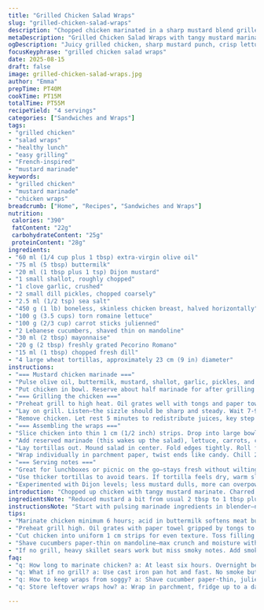 ```yaml
---
title: "Grilled Chicken Salad Wraps"
slug: "grilled-chicken-salad-wraps"
description: "Chopped chicken marinated in a sharp mustard blend grilled until charred and juicy. Tossed with crisp lettuce ribbons, thin carrot sticks, and cucumber slices cut paper-thin. A creamy dressing of mayo, aged Parmesan, and fresh dill binds the filling. Wrapped tight in soft wheat tortillas about 23 cm wide. Prepare marinade in bulk, reserve some for extra tang later. Grill hot and fast for that sizzle and grill marks, flip at the right moment when juices start running clear. Wraps sliced in half, chilled in parchment for grab-and-go lunches. No nuts, just fresh crunch and smoky meat."
metaDescription: "Grilled Chicken Salad Wraps with tangy mustard marinade, crisp veggies, fresh herbs, creamy mayo, all wrapped in soft wheat tortillas. A smoky, crunchy handheld meal."
ogDescription: "Juicy grilled chicken, sharp mustard punch, crisp lettuce ribbons, shaved cucumbers in soft tortillas. Chill or serve hot for packed lunches with texture and flavor."
focusKeyphrase: "grilled chicken salad wraps"
date: 2025-08-15
draft: false
image: grilled-chicken-salad-wraps.jpg
author: "Emma"
prepTime: PT40M
cookTime: PT15M
totalTime: PT55M
recipeYield: "4 servings"
categories: ["Sandwiches and Wraps"]
tags:
- "grilled chicken"
- "salad wraps"
- "healthy lunch"
- "easy grilling"
- "French-inspired"
- "mustard marinade"
keywords:
- "grilled chicken"
- "mustard marinade"
- "chicken wraps"
breadcrumb: ["Home", "Recipes", "Sandwiches and Wraps"]
nutrition: 
 calories: "390"
 fatContent: "22g"
 carbohydrateContent: "25g"
 proteinContent: "28g"
ingredients:
- "60 ml (1/4 cup plus 1 tbsp) extra-virgin olive oil"
- "75 ml (5 tbsp) buttermilk"
- "20 ml (1 tbsp plus 1 tsp) Dijon mustard"
- "1 small shallot, roughly chopped"
- "1 clove garlic, crushed"
- "2 small dill pickles, chopped coarsely"
- "2.5 ml (1/2 tsp) sea salt"
- "450 g (1 lb) boneless, skinless chicken breast, halved horizontally"
- "100 g (3.5 cups) torn romaine lettuce"
- "100 g (2/3 cup) carrot sticks julienned"
- "2 Lebanese cucumbers, shaved thin on mandoline"
- "30 ml (2 tbsp) mayonnaise"
- "20 g (2 tbsp) freshly grated Pecorino Romano"
- "15 ml (1 tbsp) chopped fresh dill"
- "4 large wheat tortillas, approximately 23 cm (9 in) diameter"
instructions:
- "=== Mustard chicken marinade ==="
- "Pulse olive oil, buttermilk, mustard, shallot, garlic, pickles, and salt in blender until almost smooth but still a bit chunky. Taste—should hit balance of tangy, savory, creamy."
- "Put chicken in bowl. Reserve about half marinade for after grilling. Toss chicken with remaining marinade, cover, fridge minimum 6 hours, better overnight. The acid in buttermilk softens but don’t overdo or meat gets mushy."
- "=== Grilling the chicken ==="
- "Preheat grill to high heat. Oil grates well with tongs and paper towel dipped in oil to avoid sticking. Chicken comes off marinade, shake excess off but keep it moist."
- "Lay on grill. Listen—the sizzle should be sharp and steady. Wait 7-9 minutes turning once halfway when edges start drying and grill marks appear. Internal temp around 74C (165F) or juices run clear. Avoid poking meat too much or juices leak out."
- "Remove chicken. Let rest 5 minutes to redistribute juices, key step for tender pieces."
- "=== Assembling the wraps ==="
- "Slice chicken into thin 1 cm (1/2 inch) strips. Drop into large bowl."
- "Add reserved marinade (this wakes up the salad), lettuce, carrots, cucumber, mayo, cheese, and dill. Mix thoroughly. Taste—adjust salt or mayo if needed. Crisp textures balanced with creamy, tangy dressing."
- "Lay tortillas out. Mound salad in center. Fold edges tightly. Roll firm but don’t smash. Cut in half on a diagonal for presentation."
- "Wrap individually in parchment paper, twist ends like candy. Chill 20 minutes for flavors to marry or serve immediately."
- "=== Serving notes ==="
- "Great for lunchboxes or picnic on the go—stays fresh without wilting for hours. If no grill, a hot cast iron pan works too but lacks smoky notes. Substitute pickles with capers for a different vinegary kick. Pecorino Romano offers sharper bite over Parmesan but both work. Fresh herbs—dill is foundation here, don’t skip."
- "Use thicker tortillas to avoid tears. If tortilla feels dry, warm slightly under damp towel before assembling."
- "Experimented with Dijon levels; less mustard dulls, more can overpower. Balance is subtle but key."
introduction: "Chopped up chicken with tangy mustard marinate. Charred on hot grill till edges blacken, meat still juicy inside. Crunchy bits of lettuce, julienned carrots, and paper-thin cucumber ribbons tossed with creamy mayo and fresh shaved Pecorino. Dill adds fresh herbal punch. Tortillas soft but sturdy to hold everything tight. I’ve done this a hundred times. Sometimes marinade too sharp, or chicken dry. Learning to trust the sizzle, the smell, that quick flip—turn too soon, no grill marks; too late, dry meat. Wraps sliced and wrapped like parcels. Great cold or room temp. Lunches sorted. No nuts, just crisp, creamy, smoky, tangy, fresh all in one bite."
ingredientsNote: "Reduced mustard a bit from usual 2 tbsp to 1 tbsp plus 1 tsp to prevent overwhelming bitterness after marinating overnight. Switched Parmesan for Pecorino Romano—adds sharper salty edge, better contrast with sweet carrots and tart pickles. Pickles swapped from small cornichons to dill pickles; more bite and common pantry stand-in. Olive oil quality matters—extra-virgin for aroma but avoid overly grassy that shadows mustard. Buttermilk tenderizes chicken nicely, can substitute with diluted yogurt if none on hand. Always halve chicken breast horizontally for even cooking. Shaving cucumbers thin maximizes crunch and moisture but minimizes sogginess inside wrap. Eggs mayonnaise holds together filling sufficiently. Avoid bottled mayo with additives; homemade or quality store-bought gives best taste and creaminess. Fresh dill essential; dried won’t cut it here for brightness. Use fresh lemon zest in place of pickles if need twist for tang. Tortillas preferably wheat and pliable—store-bought store well but warm before rolling prevents cracking."
instructionsNote: "Start with pulsing marinade ingredients in blender—not too smooth, bits of pickles and shallot add texture and flavor bursts. Mixing marinade halves ensures intense flavor but not overpower chicken. Marinate minimum 6 hours but best overnight. Gravity pull for acid to soften meat gently, turning bowl halfway through prevents uneven marinate. Grill hot to lock moisture, oil grates well to avoid post-flip sticking, listen for sustaining sizzle as guide. Flip once, not constantly. Remove chicken as soon as juices clear and meat feels firm but springy. Resting key—under tented foil if needed. Slice uniformly for even bite size and better wrap rolling. Toss plated ingredients with reserved marinade to re-moisten and tie flavors together; add mayo and cheese last to avoid soggy mess. Adjust salt and pepper here, beware mayo dulls seasoning a bit. Wrap with care—lay filling off-center, fold sides first to trap filling, roll firm but gentle. Parchment wrap keeps shape and flavor, chill for 15-20 mins if time allows—allows juices to meld avoiding limp lettuce. If no grill, heavy skillet can sear but watch timing carefully and add smoked paprika to marinade for missing burnt flavor."
tips:
- "Marinate chicken minimum 6 hours; acid in buttermilk softens meat but keep under 12 hours or texture suffers. Reserve half marinade to toss with salad later for fresh punch. Pulsing ingredients gives chunky bits of shallot and pickles that add flavor bursts, don’t overblend."
- "Preheat grill high. Oil grates with paper towel gripped by tongs to avoid flare-ups. Listen for steady sizzle—not just noise but sound changes when meat is ready to flip. Wait for grill marks; flip once. Avoid poking meat to keep juices intact. Rest meat covered for 5 minutes; juice redistribution key for tenderness."
- "Cut chicken into uniform 1 cm strips for even texture. Toss filling ingredients with reserved marinade before adding mayo and cheese to avoid soggy salad. Use fresh dill only for brightness; dried herbs dull flavor and alter texture negatively. Cut wraps on diagonal for better presentation and easier eating."
- "Shave cucumbers paper-thin on mandoline—max crunch and moisture without sog. Julienned carrots keep fresh bite and color contrast. Switch pickles to capers if looking for sharper acid note. Olive oil quality matters; extra-virgin preferred but avoid grassy ones that hide mustard aroma."
- "If no grill, heavy skillet sears work but miss smoky notes. Add smoked paprika to marinade for smoky flavor. Tortillas should be pliable; warm slightly under damp towel if dry to prevent cracking when rolling. Wrap tight but avoid smashing filling; parchment wrap keeps shape and flavors sealed during chill."
faq:
- "q: How long to marinate chicken? a: At least six hours. Overnight better but not over 12 or meat gets mushy. Acid breaks down proteins slow. I do half marinade rescue for salad toss."
- "q: What if no grill? a: Use cast iron pan hot and fast. No smoke but you get sear. Then add smoked paprika to marinade for smoky kick. Watch timing closely to avoid drying."
- "q: How to keep wraps from soggy? a: Shave cucumber paper-thin, julienne carrots. Toss salad with reserved marinade first, mayo and cheese last. Chill wraps wrapped tight in parchment at least 15 mins. Lettuce stays crisp longer that way."
- "q: Store leftover wraps how? a: Wrap in parchment, fridge up to a day. If longer, separate salad and chicken, hold tortillas separate. Tortillas get dry but rewarm in damp towel before rolling. Flavors better next day but texture shifts."

---
```

